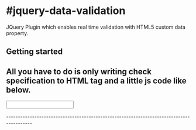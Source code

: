 #jquery-data-validation
======================

JQuery Plugin which enables real time validation with HTML5 custom data property.

## Getting started
All you have to do is only writing check specification to HTML tag and a little js code like below.
-----------------------------------------------------------------------------------------
<form>
    <input type="text" data-role="validation" data-required="true" data-max-length="25" data-format="half-char" data-title="sample">
</form>
<script src="//ajax.googleapis.com/ajax/libs/jquery/1.8.0/jquery.min.js"></script>
<script src="./js/jquery-data-validation-0.5.0.js"></script>
<script>
    !function($){}
        $(document).ready(function){
            $('[data-role*="validation"]').each(function(){
                var element = $(this).validate().setValidation();

                element.on('inputcheck', function(e, result){

                    /** do function for error */
                    if(result.error){
                        console.log(result.errorMessage);
                    }
                });
                return true;
            });
        });
    }.call(window, jQuery);
</script>
-----------------------------------------------------------------------------------------